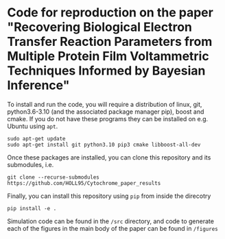 # Code for reproduction on the paper "Recovering Biological Electron Transfer Reaction Parameters from Multiple Protein Film Voltammetric Techniques Informed by Bayesian Inference"
To install and run the code, you will require a distribution of linux, git, python3.6-3.10 (and the associated package manager pip), boost and cmake. If you do not have these programs they can be installed on e.g. Ubuntu using ```apt```. 
```
sudo apt-get update
sudo apt-get install git python3.10 pip3 cmake libboost-all-dev
```

Once these packages are installed, you can clone this repository and its submodules, 
i.e. 

```
git clone --recurse-submodules https://github.com/HOLL95/Cytochrome_paper_results
```


Finally, you can install this repository using ```pip``` from inside the direcotry
```
pip install -e .
```


Simulation code can be found in the ```/src``` directory, and code to generate 
each of the figures in the main body of the paper can be found in ```/figures```
